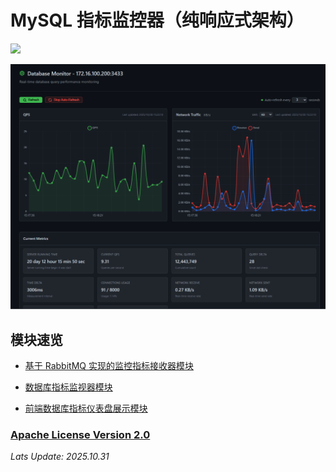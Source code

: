 # MySQL 指标监控器（纯响应式架构）

<p>
    <a href="https://skillicons.dev">
        <img src="https://skillicons.dev/icons?i=mysql,rabbitmq,spring,vue,vite">
    </a>
</p>

![img_2.png](/documents/application-preview.png)

## 模块速览

- [基于 RabbitMQ 实现的监控指标接收器模块](https://github.com/JesseZ332623/Project-SQL-Monitor/tree/main/indicator_receiver/src/main/java/com/jesse/indicator_receiver)

- [数据库指标监视器模块](https://github.com/JesseZ332623/Project-SQL-Monitor/tree/main/sql-monitor/src/main/java/com/jesse/sqlmonitor)

- [前端数据库指标仪表盘展示模块](https://github.com/JesseZ332623/Project-SQL-Monitor/tree/main/SQL-Monitor-Dashboard)

### [Apache License Version 2.0](https://github.com/JesseZ332623/Project-SQL-Monitor/blob/main/LICENSE)

*Lats Update: 2025.10.31*